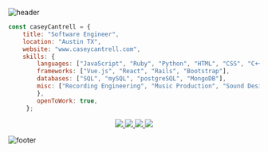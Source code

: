![header](https://capsule-render.vercel.app/api?type=waving&color=0:33C4FF,100:33FFE6&height=160&section=header&text=Casey%20Cantrell&animation=scaleIn&fontSize=40&fontColor=ffffff&fontAlignY=30)
```js
const caseyCantrell = {
    title: "Software Engineer",
    location: "Austin TX",
    website: "www.caseycantrell.com",
    skills: {
        languages: ["JavaScript", "Ruby", "Python", "HTML", "CSS", "C++", "PHP"],
        frameworks: ["Vue.js", "React", "Rails", "Bootstrap"],
        databases: ["SQL", "mySQL", "postgreSQL", "MongoDB"],
        misc: ["Recording Engineering", "Music Production", "Sound Design", "Audio/Video Editing"]
        },
        openToWork: true,
     };
```
<div align="center">
<a href="https://www.linkedin.com/in/cantrellcasey">
<img src="https://img.shields.io/badge/-Casey_Cantrell-blue?style=for-the-badge&logo=Linkedin&logoColor=white&link=https://www.linkedin.com/in/cantrellcasey" /> 
</a> 
<a href="https://www.instagram.com/caseyrells">
<img src="https://img.shields.io/badge/-caseyrells-0487AD?style=for-the-badge&logo=Instagram&logoColor=white&link=https://www.instagram.com/caseyrells" /> 
</a>
<a href="mailto:cantrellcasey@gmail.com">
<img src="https://img.shields.io/badge/-cantrellcasey@gmail.com-04A8AD?style=for-the-badge&logo=Gmail&logoColor=white&link=mailto:cantrellcasey@gmail.com" />
</a>
<a href="https://www.caseycantrell.com">
<img src="https://img.shields.io/badge/-caseycantrell.com-04AD95?style=for-the-badge&logo=Googlechrome&logoColor=white" />
</a>
</div>

![footer](https://capsule-render.vercel.app/api?type=waving&color=0:33FFE6,100:33C4FF&height=95&section=footer)
